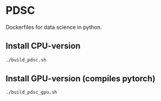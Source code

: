# PDSC

Dockerfiles for data science in python.

## Install CPU-version

```bash
./build_pdsc.sh
```

## Install GPU-version (compiles pytorch)

```bash
./build_pdsc_gpu.sh
```
